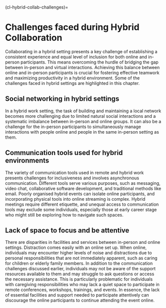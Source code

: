 (cl-hybrid-collab-challenges)=
# Challenges faced during Hybrid Collaboration

Collaborating in a hybrid setting presents a key challenge of establishing a consistent experience and equal level of inclusion for both online and in-person participants. 
This means overcoming the hurdle of bridging the gap between in-person and virtual interactions. 
Achieving this balance between online and in-person participants is crucial for fostering effective teamwork and maximizing productivity in a hybrid environment.
Some of the challenges faced in hybrid settings are highlighted in this chapter.

## Social networking in hybrid settings

In a hybrid work setting, the task of building and maintaining a local network becomes more challenging due to limited natural social interactions and a systematic imbalance between in-person and online groups. 
It can also be a challenge for the in-person participants to simultaneously manage interactions with people online and people in the same in-person setting as them.

## Communication tools used for hybrid environments
The variety of communication tools used in remote and hybrid work presents challenges for inclusiveness and involves asynchronous communication. 
Different tools serve various purposes, such as messaging, video chat, collaborative software development, and traditional methods like email. 
Poorly organised hybrid events can isolate online participants, and incorporating physical tools into online streaming is complex. 
Hybrid meetings require different etiquette, and unequal access to communication tools may exclude some individuals, especially those at early career stage who might still be exploring how to navigate such spaces.

## Lack of space to focus and be attentive
There are disparities in facilities and services between in-person and online settings.
Distraction comes easily with an online set up.
When online, individuals may encounter higher levels of noise and distractions due to personal responsibilities that are not immediately apparent, such as caring for children or elderly family members. 
In addition to the communication challenges discussed earlier, individuals may not be aware of the support resources available to them and may struggle to ask questions or access the necessary assistance.
This is particularly problematic for individuals with caregiving responsibilities who may lack a quiet space to participate in remote conferences, workshops, trainings, and events. 
In essence, the lack of essential facilities and support needed to participate attentively can discourage the online participants to continue attending the event online.

